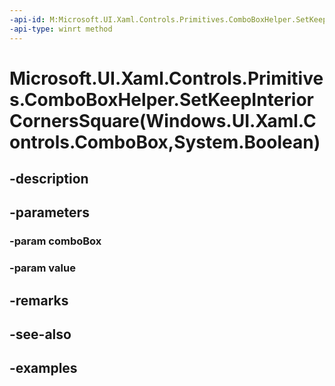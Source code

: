 ```yaml
---
-api-id: M:Microsoft.UI.Xaml.Controls.Primitives.ComboBoxHelper.SetKeepInteriorCornersSquare(Windows.UI.Xaml.Controls.ComboBox,System.Boolean)
-api-type: winrt method
---
```


# Microsoft.UI.Xaml.Controls.Primitives.ComboBoxHelper.SetKeepInteriorCornersSquare(Windows.UI.Xaml.Controls.ComboBox,System.Boolean)

<!--
public static void SetKeepInteriorCornersSquare (Windows.UI.Xaml.Controls.ComboBox comboBox, bool value);
-->

## -description

## -parameters

### -param comboBox

### -param value

## -remarks

## -see-also

## -examples

